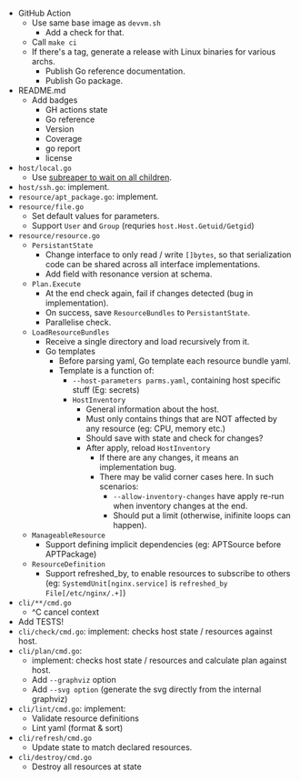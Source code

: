 - GitHub Action
    - Use same base image as `devvm.sh`
        - Add a check for that.
    - Call `make ci`
    - If there's a tag, generate a release with Linux binaries for various archs.
        - Publish Go reference documentation.
        - Publish Go package.
- README.md
    - Add badges
      - GH actions state
      - Go reference
      - Version
      - Coverage
      - go report
      - license
- `host/local.go`
    - Use [subreaper to wait on all children](https://github.com/fornellas/rrb/blob/main/runner/runner.go).
- `host/ssh.go`: implement.
- `resource/apt_package.go`: implement.
- `resource/file.go`
    - Set default values for parameters.
    - Support `User` and `Group` (requries `host.Host.Getuid/Getgid`)
- `resource/resource.go`
    - `PersistantState`
        - Change interface to only read / write `[]bytes`, so that serialization code can be shared across all interface implementations.
        - Add field with resonance version at schema.
    - `Plan.Execute`
        - At the end check again, fail if changes detected (bug in implementation).
        - On success, save `ResourceBundles` to `PersistantState`.
        - Parallelise check.
    - `LoadResourceBundles`
        - Receive a single directory and load recursively from it.
        - Go templates
            - Before parsing yaml, Go template each resource bundle yaml.
            - Template is a function of:
                - `--host-parameters parms.yaml`, containing host specific stuff (Eg: secrets)
                - `HostInventory`
                    - General information about the host.
                    - Must only contains things that are NOT affected by any resource (eg: CPU, memory etc.)
                    - Should save with state and check for changes?
                    - After apply, reload `HostInventory`
                        - If there are any changes, it means an implementation bug.
                        - There may be valid corner cases here. In such scenarios:
                            - `--allow-inventory-changes` have apply re-run when inventory changes at the end.
                            - Should put a limit (otherwise, inifinite loops can happen).
    - `ManageableResource`
        - Support defining implicit dependencies (eg: APTSource before APTPackage)
    - `ResourceDefinition`
        - Support refreshed_by, to enable resources to subscribe to others (eg: `SystemdUnit[nginx.service]` is `refreshed_by` `File[/etc/nginx/.+]`)
- `cli/**/cmd.go`
    - ^C cancel context
- Add TESTS!
- `cli/check/cmd.go`: implement: checks host state / resources against host.
- `cli/plan/cmd.go`:
    - implement: checks host state / resources and calculate plan against host.
	- Add `--graphviz` option
	- Add `--svg option` (generate the svg directly from the internal graphviz)
- `cli/lint/cmd.go`: implement:
    - Validate resource definitions
    - Lint yaml (format & sort)
- `cli/refresh/cmd.go`
	- Update state to match declared resources.
- `cli/destroy/cmd.go`
    - Destroy all resources at state